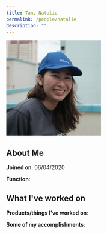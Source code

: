 ```yaml
---
title: Tan, Natalie
permalink: /people/natalie
description: ""
---
```


<img src="/images/headshots/natalie.jpg" title="Tan, Natalie" alt="Tan, Natalie" style="width:50%;margin-left:0">

## About Me

**Joined on**: 06/04/2020

**Function**: 

## What I've worked on

**Products/things I've worked on**:


**Some of my accomplishments**:

